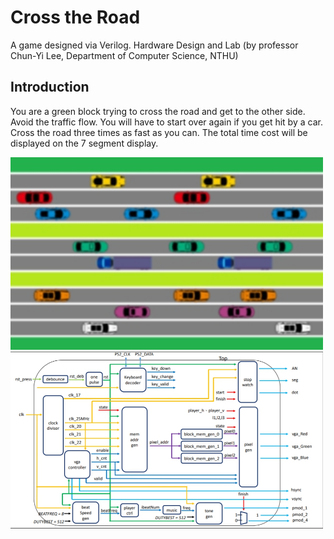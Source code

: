 # Cross the Road
A game designed via Verilog.
Hardware Design and Lab (by professor Chun-Yi Lee, Department of Computer Science, NTHU)

## Introduction
You are a green block trying to cross the road and get to the other side.
Avoid the traffic flow. You will have to start over again if you get hit by a car.
Cross the road three times as fast as you can. The total time cost will be displayed on the 7 segment display.

<img src="gamescene.jpg" alt="Game Scene" width="500"/>
<img src="block_diagram.jpg" alt="Block Diagram" width="500"/>
